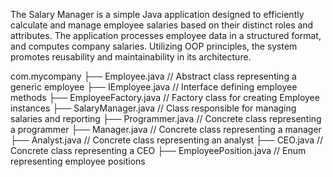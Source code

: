 
The Salary Manager is a simple Java application designed to efficiently calculate and manage employee salaries based on their distinct roles and attributes. The application processes employee data in a structured format, and computes company salaries. Utilizing OOP principles, the system promotes reusability and maintainability in its architecture.

com.mycompany ├── Employee.java // Abstract class representing a generic employee ├── IEmployee.java // Interface defining employee methods ├── EmployeeFactory.java // Factory class for creating Employee instances ├── SalaryManager.java // Class responsible for managing salaries and reporting ├── Programmer.java // Concrete class representing a programmer ├── Manager.java // Concrete class representing a manager ├── Analyst.java // Concrete class representing an analyst ├── CEO.java // Concrete class representing a CEO ├── EmployeePosition.java // Enum representing employee positions

